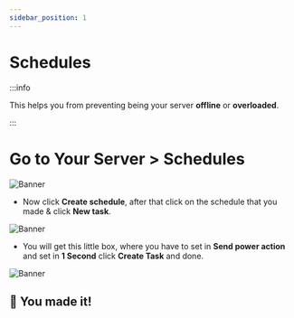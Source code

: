 ```yaml
---
sidebar_position: 1
---
```


# Schedules

:::info

This helps you from preventing being your server **offline** or **overloaded**.

:::

# Go to Your Server > Schedules

![Banner](https://i.imgur.com/iCfvVdQ.png)

- Now click __**Create schedule**__, after that click on the schedule that you made & click __**New task**__.

![Banner](https://i.imgur.com/irFbSGI.png)

- You will get this little box, where you have to set in **Send power action** and set in **1 Second** click **Create Task** and done.

![Banner](https://i.imgur.com/Pf2Ezel.png)


## 🎉 You made it!